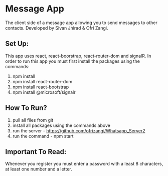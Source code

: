 # Message App
The client side of a message app allowing you to send messages to other contacts.
Developed by Sivan Jhirad & Ofri Zangi.

## Set Up:
This app uses react, react-boorstrap, react-router-dom and signalR. In order to run this app you must first install the packages using the commands:

1. npm install
2. npm install react-router-dom
3. npm install react-bootstrap
4. npm install @microsoft/signalr

## How To Run?
1. pull all files from git
2. install all packages using the commands above
3. run the server -  https://github.com/ofrizangi/Whatsapp_Server2
4. run the command - npm start

## Important To Read:
Whenever you register you must enter a password with a least 8 characters, at least one number and a letter.
